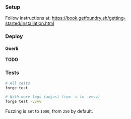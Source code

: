 ### Setup

Follow instructions at: https://book.getfoundry.sh/getting-started/installation.html

### Deploy

#### Goerli

**TODO**

### Tests

```bash
# All tests
forge test

# With more logs (adjust from -v to -vvvv)
forge test -vvvv
```

Fuzzing is set to `1000`, from `250` by default.
